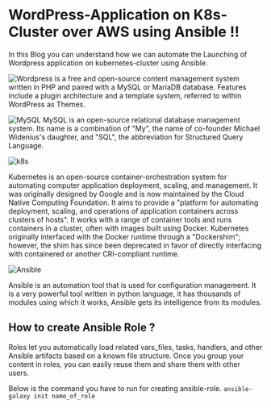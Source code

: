 # WordPress-Application on K8s-Cluster over AWS using Ansible !!
 In this Blog you can understand how we can automate the Launching of Wordpress application on kubernetes-cluster using Ansible.
 
![Wordpress](https://s.w.org/about/images/logos/wordpress-logo-stacked-rgb.png)
 is a free and open-source content management system written in PHP and paired with a MySQL or MariaDB database. Features include a plugin architecture and a template system, referred to within WordPress as Themes.

![MySQL](https://d1.awsstatic.com/asset-repository/products/amazon-rds/1024px-MySQL.ff87215b43fd7292af172e2a5d9b844217262571.png)
MySQL is an open-source relational database management system. Its name is a combination of "My", the name of co-founder Michael Widenius's daughter, and "SQL", the abbreviation for Structured Query Language.

![k8s](https://www.ovh.com/blog/wp-content/uploads/2019/01/kubernetesblog02.jpg)

Kubernetes is an open-source container-orchestration system for automating computer application deployment, scaling, and management. It was originally designed by Google and is now maintained by the Cloud Native Computing Foundation. It aims to provide a "platform for automating deployment, scaling, and operations of application containers across clusters of hosts". It works with a range of container tools and runs containers in a cluster, often with images built using Docker. Kubernetes originally interfaced with the Docker runtime through a "Dockershim"; however, the shim has since been deprecated in favor of directly interfacing with containered or another CRI-compliant runtime.

![Ansible](https://i0.wp.com/volumes.blog/wp-content/uploads/2020/06/060120_1607_WhatisDellT1.png?w=760&ssl=1)

Ansible is an automation tool that is used for configuration management. It is a very powerful tool written in python language, it has thousands of modules using which it works, Ansible gets its intelligence from its modules.

## How to create Ansible Role ?
Roles let you automatically load related vars_files, tasks, handlers, and other Ansible artifacts based on a known file structure. Once you group your content in roles, you can easily reuse them and share them with other users.

Below is the command you have to run for creating ansible-role.
``` ansible-galaxy init name_of_role ```

